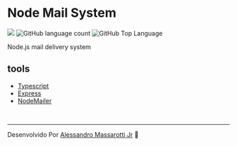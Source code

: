 # Node Mail System

<p>
  <img src="https://img.shields.io/badge/made%20by-Alessandro%20Massarotti%20Jr-90c53f?style=flat-square">
  <img alt="GitHub language count" src="https://img.shields.io/github/languages/count/alessandro-massarotti-Jr/node-mail-system?color=90c53f&style=flat-square">
  <img alt="GitHub Top Language" src="https://img.shields.io/github/languages/top/alessandro-massarotti-Jr/node-mail-system?color=90c53f&style=flat-square">
</p>

Node.js mail delivery system 

## tools

 - [Typescript](https://www.typescriptlang.org/)
 - [Express](https://expressjs.com/)
 - [NodeMailer](https://nodemailer.com/about/)

<br>

---

Desenvolvido Por [Alessandro Massarotti Jr](https://github.com/alessandro-massarotti-jr) 🤖